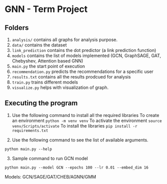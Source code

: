 # GNN - Term Project

## Folders

1. `analysis/` contains all graphs for analysis purpose.
2. `data/` contains the dataset
3. `link_prediction` contains the dot predictor (a link prediction function)
4. `models` contains the list of models implemented (GCN, GraphSAGE, GAT, Chebyshev, Attention based GNN)
5. `main.py` the start point of execution
6. `recommendation.py` predicts the recommendations for a specific user
7. `results.txt` contains all the results prodcued for analysis
8. `train.py` trains different models
9. `visualize.py` helps with visualization of graph.

## Executing the program

1. Use the following command to install all the required libraries
   To create an environment
   `python -m venv venv`
   To activate the environment
   `source venv/Scripts/activate`
   To install the libraries
   `pip install -r requirements.txt`

2. Use the following command to see the list of available arguments.

```
python main.py --help
```

3. Sample command to run GCN model

```
python main.py --model GCN --epochs 100 --lr 0.01 --embed_dim 16
```
Models: GCN/SAGE/GAT/CHEB/AGNN/GMM

